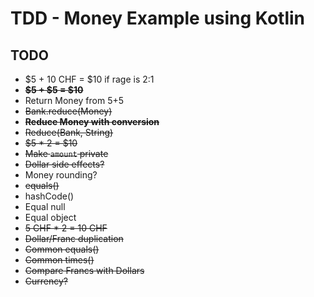 # TDD - Money Example using Kotlin

## TODO

- $5 + 10 CHF = $10 if rage is 2:1
- ~~**$5 + $5 = $10**~~
- Return Money from 5+5
- ~~Bank.reduce(Money)~~
- ~~**Reduce Money with conversion**~~
- ~~Reduce(Bank, String)~~
- ~~$5 * 2 = $10~~
- ~~Make `amount` private~~
- ~~Dollar side effects?~~
- Money rounding?
- ~~equals()~~
- hashCode()
- Equal null
- Equal object
- ~~5 CHF * 2 = 10 CHF~~
- ~~Dollar/Franc duplication~~
- ~~Common equals()~~
- ~~Common times()~~
- ~~Compare Francs with Dollars~~
- ~~Currency?~~